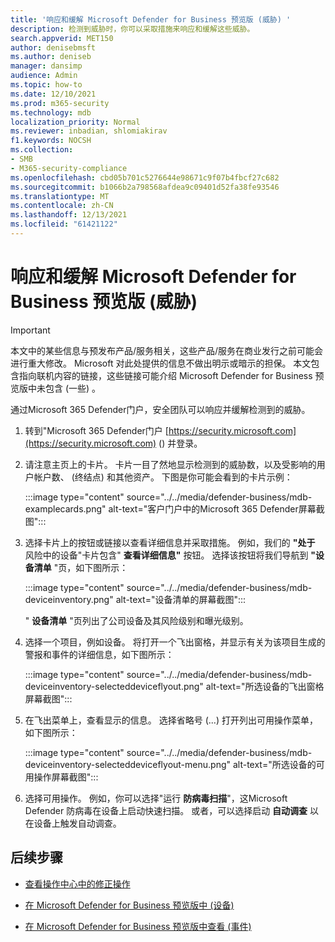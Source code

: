 ```yaml
---
title: '响应和缓解 Microsoft Defender for Business 预览版 (威胁) '
description: 检测到威胁时，你可以采取措施来响应和缓解这些威胁。
search.appverid: MET150
author: denisebmsft
ms.author: deniseb
manager: dansimp
audience: Admin
ms.topic: how-to
ms.date: 12/10/2021
ms.prod: m365-security
ms.technology: mdb
localization_priority: Normal
ms.reviewer: inbadian, shlomiakirav
f1.keywords: NOCSH
ms.collection:
- SMB
- M365-security-compliance
ms.openlocfilehash: cbd05b701c5276644e98671c9f07b4fbcf27c682
ms.sourcegitcommit: b1066b2a798568afdea9c09401d52fa38fe93546
ms.translationtype: MT
ms.contentlocale: zh-CN
ms.lasthandoff: 12/13/2021
ms.locfileid: "61421122"
---
```

# <a name="respond-to-and-mitigate-threats-in-microsoft-defender-for-business-preview"></a>响应和缓解 Microsoft Defender for Business 预览版 (威胁) 

> [!IMPORTANT]
> 本文中的某些信息与预发布产品/服务相关，这些产品/服务在商业发行之前可能会进行重大修改。 Microsoft 对此处提供的信息不做出明示或暗示的担保。 本文包含指向联机内容的链接，这些链接可能介绍 Microsoft Defender for Business 预览版中未包含 (一些) 。

通过Microsoft 365 Defender门户，安全团队可以响应并缓解检测到的威胁。

1. 转到"Microsoft 365 Defender门户 [https://security.microsoft.com](https://security.microsoft.com) () 并登录。

2. 请注意主页上的卡片。 卡片一目了然地显示检测到的威胁数，以及受影响的用户帐户数、 (终结点) 和其他资产。 下图是你可能会看到的卡片示例：

   :::image type="content" source="../../media/defender-business/mdb-examplecards.png" alt-text="客户门户中的Microsoft 365 Defender屏幕截图":::

3. 选择卡片上的按钮或链接以查看详细信息并采取措施。 例如，我们的 **"处于** 风险中的设备"卡片包含" **查看详细信息"** 按钮。 选择该按钮将我们导航到 **"设备清单** "页，如下图所示：

   :::image type="content" source="../../media/defender-business/mdb-deviceinventory.png" alt-text="设备清单的屏幕截图":::

   " **设备清单** "页列出了公司设备及其风险级别和曝光级别。

4. 选择一个项目，例如设备。 将打开一个飞出窗格，并显示有关为该项目生成的警报和事件的详细信息，如下图所示：  

   :::image type="content" source="../../media/defender-business/mdb-deviceinventory-selecteddeviceflyout.png" alt-text="所选设备的飞出窗格屏幕截图":::

5. 在飞出菜单上，查看显示的信息。 选择省略号 (...) 打开列出可用操作菜单，如下图所示： 

   :::image type="content" source="../../media/defender-business/mdb-deviceinventory-selecteddeviceflyout-menu.png" alt-text="所选设备的可用操作屏幕截图":::

6. 选择可用操作。 例如，你可以选择"运行 **防病毒扫描**"，这Microsoft Defender 防病毒在设备上启动快速扫描。 或者，可以选择启动 **自动调查** 以在设备上触发自动调查。

## <a name="next-steps"></a>后续步骤

- [查看操作中心中的修正操作](mdb-review-remediation-actions.md)

- [在 Microsoft Defender for Business 预览版中 (设备) ](mdb-manage-devices.md)

- [在 Microsoft Defender for Business 预览版中查看 (事件) ](mdb-view-manage-incidents.md)
